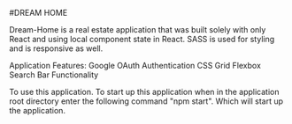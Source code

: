 #DREAM HOME

Dream-Home is a real estate application that was built solely with only React and using local component state in React. SASS is used for styling and is responsive as well.

Application Features: 
Google OAuth Authentication
CSS Grid
Flexbox
Search Bar Functionality

To use this application. To start up this application when in the application root directory enter the following command "npm start". Which will start up the application.

